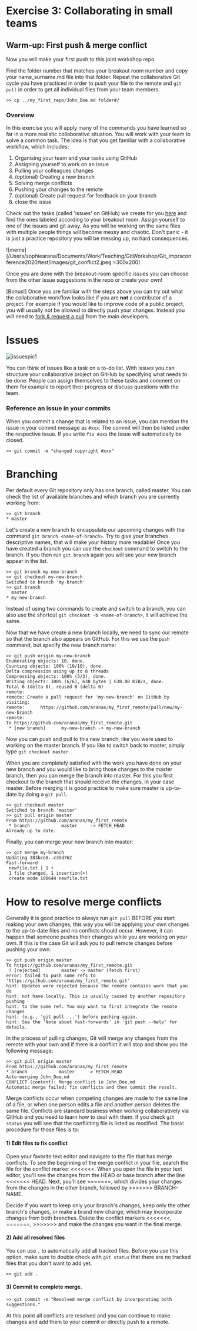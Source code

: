 # Exercise 3: Collaborating in small teams

## Warm-up: First push & merge conflict
Now you will make your first push to this joint workshop repo.

Find the folder number that matches your breakout room number and copy your name_surname.md file into that folder. Repeat the collaborative Git cycle you have practiced in order to push your file to the remote and ```git pull``` in order to get all individual files from your team members.

```console
>> cp ../my_first_repo/John_Doe.md folder#/
```

### Overview
In this exercise you will apply many of the commands you have learned so far in a more realistic collaborative situation. You will work with your team to solve a common task. The idea is that you get familiar with a collaborative workflow, which includes:

1) Organising your team and your tasks using GitHub
2) Assigning yourself to work on an issue
3) Pulling your colleagues changes
4) (optional) Creating a new branch
5) Solving merge conflicts
6) Pushing your changes to the remote
7) (optional) Create pull request for feedback on your branch
8) close the issue

Check out the tasks (called 'issues' on GitHub) we create for you [here](https://github.com/Donders-Institute/git-workshop/issues) and find the ones labeled according to your breakout room. Assign yourself to one of the issues and git away. As you will be working on the same files with multiple people things will become messy and chaotic. Don't panic - it is just a practice repository you will be messing up, no hard consequences.

![meme](/Users/sophiearana/Documents/Work/Teaching/GitWorkshop/Git_imprsconference2020/test/images/git_conflict2.jpeg =300x200)

Once you are done with the breakout-room specific issues you can choose from the other issue suggestions in the repo or create your own!

[Bonus!] Once you are familiar with the steps above you can try out what the collaborative workflow looks like if you are **not** a contributor of a project. For example if you would like to improve code of a public project, you will usually not be allowed to directly push your changes. Instead you will need to [fork & request a pull](https://github.com/susam/gitpr) from the main developers.

#  
#  
#  
#  
#  
#  
#  



# Issues

![issuespic1](/Users/sophiearana/Documents/Work/Teaching/GitWorkshop/Git_imprsconference2020/test/images/issues_pic.png)

You can think of issues like a task on a to-do list. With issues you can structure your collaborative project on GitHub by specifying what needs to be done. People can assign themselves to these tasks and comment on them for example to report their progress or discuss questions with the team.

### Reference an issue in your commits

When you commit a change that is related to an issue, you can mention the issue in your commit message as ```#xxx```. The commit will then be listed under the respective issue. If you write ```fix #xxx``` the issue will automatically be closed.

```console
>> git commit -m "changed copyright #xxx"

```
# Branching
Per default every Git repository only has one branch, called master. You can check the list of available branches and which branch you are currently working from:

```console
>> git branch
* master
```

Let's create a new branch to encapsulate our upcoming changes with the command ```git branch <name-of-branch>```. Try to give your branches descriptive names, that will make your history more readable! Once you have created a branch you can use the ```checkout``` command to switch to the branch. If you then run ```git branch``` again you will see your new branch appear in the list.

```console
>> git branch my-new-branch
>> git checkout my-new-branch
Switched to branch 'my-branch'
>> git branch
  master
* my-new-branch
```

Instead of using two commands to create and switch to a branch, you can also use the shortcut ```git checkout -b <name-of-branch>```, it will achieve the same.

Now that we have create a new branch locally, we need to sync our remote so that the branch also appears on GitHub. For this we use the ```push``` command, but specify the new branch name:

```console
>> git push origin my-new-branch
Enumerating objects: 10, done.
Counting objects: 100% (10/10), done.
Delta compression using up to 8 threads
Compressing objects: 100% (3/3), done.
Writing objects: 100% (6/6), 638 bytes | 638.00 KiB/s, done.
Total 6 (delta 0), reused 0 (delta 0)
remote:
remote: Create a pull request for 'my-new-branch' on GitHub by visiting:
remote:      https://github.com/aranas/my_first_remote/pull/new/my-new-branch
remote:
To https://github.com/aranas/my_first_remote.git
 * [new branch]      my-new-branch -> my-new-branch
```

Now you can push and pull to this new branch, like you were used to working on the master branch. If you like to switch back to master, simply type ```git checkout master```.

When you are completely satisfied with the work you have done on your new branch and you would like to bring those changes to the master branch, then you can merge the branch into master. For this you first checkout to the branch that should receive the changes, in your case master. Before merging it is good practice to make sure master is up-to-date by doing a ```git pull```.


```console
>> git checkout master
Switched to branch 'master'
>> git pull origin master
From https://github.com/aranas/my_first_remote
 * branch            master     -> FETCH_HEAD
Already up to date.
```

Finally, you can merge your new branch into master:

```console
>> git merge my-branch
Updating 383bce8..c35d762
Fast-forward
 newfile.txt | 1 +
 1 file changed, 1 insertion(+)
 create mode 100644 newfile.txt
```

# How to resolve merge conflicts

Generally it is good practice to always run ```git pull``` BEFORE you start making your own changes, this way you will be applying your own changes to the up-to-date files and no conflicts should occur. However, it can happen that someone pushes their changes while you are working on your own. If this is the case Git will ask you to pull remote changes before pushing your own.

```console
>> git push origin master
To https://github.com/aranas/my_first_remote.git
 ! [rejected]        master -> master (fetch first)
error: failed to push some refs to 'https://github.com/aranas/my_first_remote.git'
hint: Updates were rejected because the remote contains work that you do
hint: not have locally. This is usually caused by another repository pushing
hint: to the same ref. You may want to first integrate the remote changes
hint: (e.g., 'git pull ...') before pushing again.
hint: See the 'Note about fast-forwards' in 'git push --help' for details.
```

In the process of pulling changes, Git will merge any changes from the remote with your own and if there is a conflict it will stop and show you the following message:

```console
>> git pull origin master
From https://github.com/aranas/my_first_remote
* branch            master     -> FETCH_HEAD
Auto-merging John_Doe.md
CONFLICT (content): Merge conflict in John_Doe.md
Automatic merge failed; fix conflicts and then commit the result.
```

Merge conflicts occur when competing changes are made to the same line of a file, or when one person edits a file and another person deletes the same file. Conflicts are standard business when working collaboratively via GitHub and you need to learn how to deal with them.
If you check ```git status``` you will see that the conflicting file is listed as modified. The basic procedure for those files is to:

#### 1) Edit files to fix conflict  

Open your favorite text editor and navigate to the file that has merge conflicts.
To see the beginning of the merge conflict in your file, search the file for the conflict marker <<<<<<<. When you open the file in your text editor, you'll see the changes from the HEAD or base branch after the line <<<<<<< HEAD. Next, you'll see =======, which divides your changes from the changes in the other branch, followed by >>>>>>> BRANCH-NAME.   

Decide if you want to keep only your branch's changes, keep only the other branch's changes, or make a brand new change, which may incorporate changes from both branches. Delete the conflict markers <<<<<<<, =======, >>>>>>> and make the changes you want in the final merge.

#### 2) Add all resolved files  

You can use ```.``` to automatically add all tracked files. Before you use this option, make sure to  double check with ```git status``` that there are no tracked files that you don't want to add yet.

```console
>> git add .
```
#### 3) Commit to complete merge.

```console
>> git commit -m "Resolved merge conflict by incorporating both suggestions."
```

At this point all conflicts are resolved and you can continue to make changes and add them to your commit or directly push to a remote.
